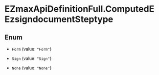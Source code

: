 # EZmaxApiDefinitionFull.ComputedEEzsigndocumentSteptype

## Enum


* `Form` (value: `"Form"`)

* `Sign` (value: `"Sign"`)

* `None` (value: `"None"`)


